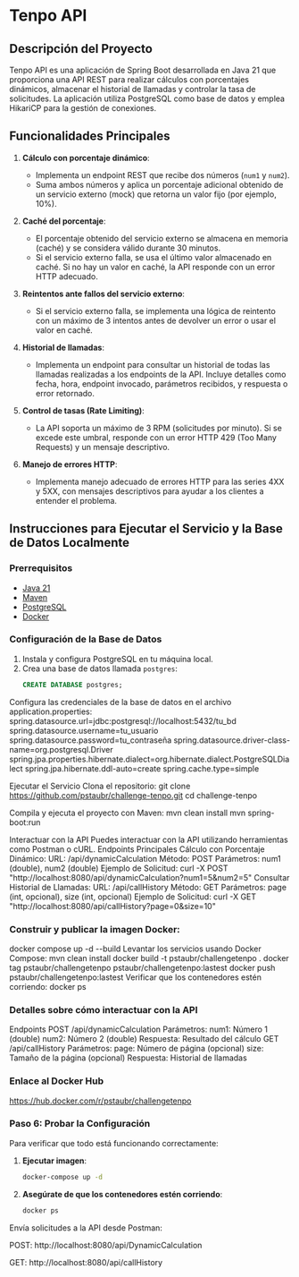 # Tenpo API

## Descripción del Proyecto

Tenpo API es una aplicación de Spring Boot desarrollada en Java 21 que proporciona una API REST para realizar cálculos
con porcentajes dinámicos, almacenar el historial de llamadas y controlar la tasa de solicitudes. La aplicación utiliza
PostgreSQL como base de datos y emplea HikariCP para la gestión de conexiones.

## Funcionalidades Principales

1. **Cálculo con porcentaje dinámico**:
    - Implementa un endpoint REST que recibe dos números (`num1` y `num2`).
    - Suma ambos números y aplica un porcentaje adicional obtenido de un servicio externo (mock) que retorna un valor
      fijo (por ejemplo, 10%).

2. **Caché del porcentaje**:
    - El porcentaje obtenido del servicio externo se almacena en memoria (caché) y se considera válido durante 30
      minutos.
    - Si el servicio externo falla, se usa el último valor almacenado en caché. Si no hay un valor en caché, la API
      responde con un error HTTP adecuado.

3. **Reintentos ante fallos del servicio externo**:
    - Si el servicio externo falla, se implementa una lógica de reintento con un máximo de 3 intentos antes de devolver
      un error o usar el valor en caché.

4. **Historial de llamadas**:
    - Implementa un endpoint para consultar un historial de todas las llamadas realizadas a los endpoints de la API.
      Incluye detalles como fecha, hora, endpoint invocado, parámetros recibidos, y respuesta o error retornado.

5. **Control de tasas (Rate Limiting)**:
    - La API soporta un máximo de 3 RPM (solicitudes por minuto). Si se excede este umbral, responde con un error HTTP
      429 (Too Many Requests) y un mensaje descriptivo.

6. **Manejo de errores HTTP**:
    - Implementa manejo adecuado de errores HTTP para las series 4XX y 5XX, con mensajes descriptivos para ayudar a los
      clientes a entender el problema.

## Instrucciones para Ejecutar el Servicio y la Base de Datos Localmente

### Prerrequisitos

- [Java 21](https://www.oracle.com/java/technologies/javase/jdk21-archive-downloads.html)
- [Maven](https://maven.apache.org/)
- [PostgreSQL](https://www.postgresql.org/download/)
- [Docker](https://www.docker.com/products/docker-desktop)

### Configuración de la Base de Datos

1. Instala y configura PostgreSQL en tu máquina local.
2. Crea una base de datos llamada `postgres`:
   ```sql
   CREATE DATABASE postgres;

Configura las credenciales de la base de datos en el archivo application.properties:
spring.datasource.url=jdbc:postgresql://localhost:5432/tu_bd
spring.datasource.username=tu_usuario
spring.datasource.password=tu_contraseña
spring.datasource.driver-class-name=org.postgresql.Driver
spring.jpa.properties.hibernate.dialect=org.hibernate.dialect.PostgreSQLDialect
spring.jpa.hibernate.ddl-auto=create
spring.cache.type=simple

Ejecutar el Servicio
Clona el repositorio:
git clone https://github.com/pstaubr/challenge-tenpo.git
cd challenge-tenpo

Compila y ejecuta el proyecto con Maven:
mvn clean install
mvn spring-boot:run

Interactuar con la API
Puedes interactuar con la API utilizando herramientas como Postman o cURL.
Endpoints Principales
Cálculo con Porcentaje Dinámico:
URL: /api/dynamicCalculation
Método: POST
Parámetros: num1 (double), num2 (double)
Ejemplo de Solicitud:
curl -X POST "http://localhost:8080/api/dynamicCalculation?num1=5&num2=5"
Consultar Historial de Llamadas:
URL: /api/callHistory
Método: GET
Parámetros: page (int, opcional), size (int, opcional)
Ejemplo de Solicitud:
curl -X GET "http://localhost:8080/api/callHistory?page=0&size=10"

### Construir y publicar la imagen Docker:

docker compose up -d --build
Levantar los servicios usando Docker Compose:
mvn clean install
docker build -t pstaubr/challengetenpo .
docker tag pstaubr/challengetenpo pstaubr/challengetenpo:lastest
docker push pstaubr/challengetenpo:lastest
Verificar que los contenedores estén corriendo:
docker ps

### Detalles sobre cómo interactuar con la API

Endpoints
POST /api/dynamicCalculation
Parámetros:
num1: Número 1 (double)
num2: Número 2 (double)
Respuesta: Resultado del cálculo
GET /api/callHistory
Parámetros:
page: Número de página (opcional)
size: Tamaño de la página (opcional)
Respuesta: Historial de llamadas

### Enlace al Docker Hub

https://hub.docker.com/r/pstaubr/challengetenpo

### Paso 6: Probar la Configuración

Para verificar que todo está funcionando correctamente:

1. **Ejecutar imagen**:
   ```sh
   docker-compose up -d

2. **Asegúrate de que los contenedores estén corriendo**:
   ```sh
   docker ps   

Envía solicitudes a la API desde Postman:

POST: http://localhost:8080/api/DynamicCalculation

GET:  http://localhost:8080/api/callHistory